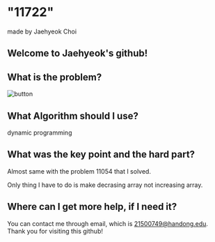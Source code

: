 
# "11722"

made by Jaehyeok Choi

## Welcome to Jaehyeok's github!

## What is the problem?

![button](https://github.com/Choi-JaeHyeok-21500749/11722/blob/main/11722_pro.JPG)

## What Algorithm should I use?

dynamic programming

## What was the key point and the hard part?

Almost same with the problem 11054 that I solved.

Only thing I have to do is make decrasing array not increasing array.



## Where can I get more help, if I need it?

You can contact me through email, which is 21500749@handong.edu.
Thank you for visiting this github!

